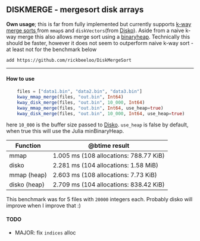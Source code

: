 ## DISKMERGE - mergesort disk arrays

**Own usage**; this is far from fully implemented but currently supports [k-way merge sorts ](https://en.wikipedia.org/wiki/K-way_merge_algorithm "k-way merge sorts ")from `mmap`s and `diskVectors`(from [Disko](https://github.com/rickbeeloo/Disko)). Aside from a naive k-way merge this also allows merge sort using a [binaryheap](https://en.wikipedia.org/wiki/K-way_merge_algorithm#Heap "binaryheap"). Technically this should be faster, however it does not seem to outperform naive k-way sort - at least not for the benchmark below

`add https://github.com/rickbeeloo/DiskMergeSort`

---

#### How to use 
```Julia
    files = ["data1.bin", "data2.bin", "data3.bin"]
    kway_mmap_merge(files, "out.bin", Int64)
    kway_disk_merge(files, "out.bin", 10_000, Int64)
    kway_mmap_merge(files, "out.bin", Int64, use_heap=true)
    kway_disk_merge(files, "out.bin", 10_000, Int64, use_heap=true)
```
here `10_000` is the buffer size passed to [Disko](https://github.com/rickbeeloo/Disko). `use_heap` is false by default, when true this will use the Julia minBinaryHeap. 


| Function  | @btime result  |
| ------------ | ------------ |
| mmap  |  1.005 ms (108 allocations: 788.77 KiB)  |
| disko  |  2.281 ms (104 allocations: 1.58 MiB) |
| mmap (heap)  |   2.603 ms (108 allocations: 7.73 KiB)  |
| disko (heap)  |  2.709 ms (104 allocations: 838.42 KiB) |

This benchmark was for 5 files with `20000` integers each.
Probably disko will improve when I improve that :) 

#### TODO
- MAJOR: fix `indices` alloc